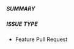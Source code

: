 ##### SUMMARY

<!--- Describe the change below, including rationale and design decisions -->

<!--- Add "Fixes #1234" if there is a corresponding issue -->

##### ISSUE TYPE

- Feature Pull Request
